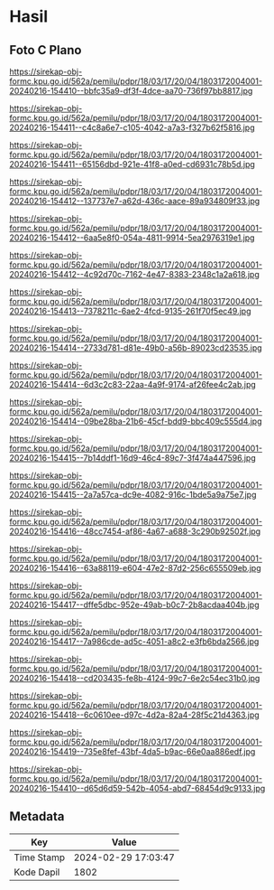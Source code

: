 # Hasil

## Foto C Plano

https://sirekap-obj-formc.kpu.go.id/562a/pemilu/pdpr/18/03/17/20/04/1803172004001-20240216-154410--bbfc35a9-df3f-4dce-aa70-736f97bb8817.jpg

https://sirekap-obj-formc.kpu.go.id/562a/pemilu/pdpr/18/03/17/20/04/1803172004001-20240216-154411--c4c8a6e7-c105-4042-a7a3-f327b62f5816.jpg

https://sirekap-obj-formc.kpu.go.id/562a/pemilu/pdpr/18/03/17/20/04/1803172004001-20240216-154411--65156dbd-921e-41f8-a0ed-cd6931c78b5d.jpg

https://sirekap-obj-formc.kpu.go.id/562a/pemilu/pdpr/18/03/17/20/04/1803172004001-20240216-154412--137737e7-a62d-436c-aace-89a934809f33.jpg

https://sirekap-obj-formc.kpu.go.id/562a/pemilu/pdpr/18/03/17/20/04/1803172004001-20240216-154412--6aa5e8f0-054a-4811-9914-5ea2976319e1.jpg

https://sirekap-obj-formc.kpu.go.id/562a/pemilu/pdpr/18/03/17/20/04/1803172004001-20240216-154412--4c92d70c-7162-4e47-8383-2348c1a2a618.jpg

https://sirekap-obj-formc.kpu.go.id/562a/pemilu/pdpr/18/03/17/20/04/1803172004001-20240216-154413--7378211c-6ae2-4fcd-9135-261f70f5ec49.jpg

https://sirekap-obj-formc.kpu.go.id/562a/pemilu/pdpr/18/03/17/20/04/1803172004001-20240216-154414--2733d781-d81e-49b0-a56b-89023cd23535.jpg

https://sirekap-obj-formc.kpu.go.id/562a/pemilu/pdpr/18/03/17/20/04/1803172004001-20240216-154414--6d3c2c83-22aa-4a9f-9174-af26fee4c2ab.jpg

https://sirekap-obj-formc.kpu.go.id/562a/pemilu/pdpr/18/03/17/20/04/1803172004001-20240216-154414--09be28ba-21b6-45cf-bdd9-bbc409c555d4.jpg

https://sirekap-obj-formc.kpu.go.id/562a/pemilu/pdpr/18/03/17/20/04/1803172004001-20240216-154415--7b14ddf1-16d9-46c4-89c7-3f474a447596.jpg

https://sirekap-obj-formc.kpu.go.id/562a/pemilu/pdpr/18/03/17/20/04/1803172004001-20240216-154415--2a7a57ca-dc9e-4082-916c-1bde5a9a75e7.jpg

https://sirekap-obj-formc.kpu.go.id/562a/pemilu/pdpr/18/03/17/20/04/1803172004001-20240216-154416--48cc7454-af86-4a67-a688-3c290b92502f.jpg

https://sirekap-obj-formc.kpu.go.id/562a/pemilu/pdpr/18/03/17/20/04/1803172004001-20240216-154416--63a88119-e604-47e2-87d2-256c655509eb.jpg

https://sirekap-obj-formc.kpu.go.id/562a/pemilu/pdpr/18/03/17/20/04/1803172004001-20240216-154417--dffe5dbc-952e-49ab-b0c7-2b8acdaa404b.jpg

https://sirekap-obj-formc.kpu.go.id/562a/pemilu/pdpr/18/03/17/20/04/1803172004001-20240216-154417--7a986cde-ad5c-4051-a8c2-e3fb6bda2566.jpg

https://sirekap-obj-formc.kpu.go.id/562a/pemilu/pdpr/18/03/17/20/04/1803172004001-20240216-154418--cd203435-fe8b-4124-99c7-6e2c54ec31b0.jpg

https://sirekap-obj-formc.kpu.go.id/562a/pemilu/pdpr/18/03/17/20/04/1803172004001-20240216-154418--6c0610ee-d97c-4d2a-82a4-28f5c21d4363.jpg

https://sirekap-obj-formc.kpu.go.id/562a/pemilu/pdpr/18/03/17/20/04/1803172004001-20240216-154419--735e8fef-43bf-4da5-b9ac-66e0aa886edf.jpg

https://sirekap-obj-formc.kpu.go.id/562a/pemilu/pdpr/18/03/17/20/04/1803172004001-20240216-154410--d65d6d59-542b-4054-abd7-68454d9c9133.jpg


## Metadata

| Key        | Value               |
| ---------- | ------------------- |
| Time Stamp | 2024-02-29 17:03:47 |
| Kode Dapil | 1802                |



